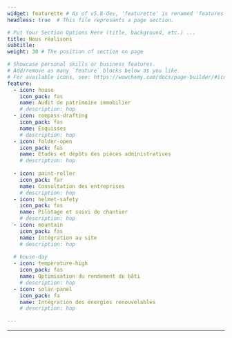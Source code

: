 ```yaml
---
widget: featurette # As of v5.8-dev, 'featurette' is renamed 'features'
headless: true  # This file represents a page section.

# Put Your Section Options Here (title, background, etc.) ...
title: Nous réalisons
subtitle:
weight: 30 # The position of section on page

# Showcase personal skills or business features.
# Add/remove as many `feature` blocks below as you like.
# For available icons, see: https://wowchemy.com/docs/page-builder/#icons compass-drafting
feature:
  - icon: house
    icon_pack: fas
    name: Audit de patrimoine immobilier
    # description: hop
  - icon: compass-drafting
    icon_pack: fas
    name: Esquisses
    # description: hop
  - icon: folder-open
    icon_pack: fas
    name: Etudes et dépôts des pièces administratives
    # description: hop
    
  - icon: paint-roller
    icon_pack: far
    name: Consultation des entreprises
    # description: hop
  - icon: helmet-safety
    icon_pack: fas
    name: Pilotage et suivi de chantier
    # description: hop
  - icon: mountain
    icon_pack: fas
    name: Intégration au site
    # description: hop
   
  # house-day 
  - icon: temperature-high
    icon_pack: fas
    name: Optimisation du rendement du bâti
    # description: hop
  - icon: solar-panel
    icon_pack: fa
    name: Intégration des énergies renouvelables
    # description: hop

---
```

---
